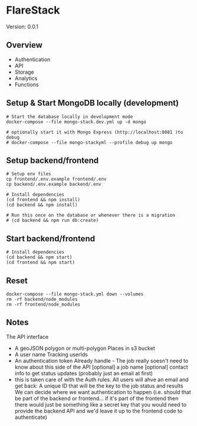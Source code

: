 # FlareStack

Version: 0.0.1

## Overview

* Authentication
* API
* Storage
* Analytics
* Functions

## Setup & Start MongoDB locally (development)

```
# Start the database locally in development mode
docker-compose --file mongo-stack.dev.yml up -d mongo

# optionally start it with Mongo Express (http://localhost:8081 )to debug
# docker-compose --file mongo-stackyml --profile debug up mongo

```

## Setup backend/frontend

```
# Setup env files
cp frontend/.env.example frontend/.env
cp backend/.env.example backend/.env

# Install dependencies
(cd frontend && npm install)
(cd backend && npm install)

# Run this once on the database or whenever there is a migration
# (cd backend && npm run db:create)
```

## Start backend/frontend

```
# Install dependencies
(cd backend && npm start)
(cd frontend && npm start)
```

## Reset

```
docker-compose --file mongo-stack.yml down --volumes
rm -rf backend/node_modules
rm -rf frontend/node_modules
```

## Notes

The API interface
* A geoJSON polygon or multi-polygon
Places in s3 bucket
* A user name
Tracking userIds
* An authentication token
Already handle - The job really soesn't need to know about this side of the API
[optional] a job name
[optional] contact info to get status updates (probably just an email at first)
* this is taken care of with the Auth rules. All users will ahve an email
and get back:
A unique ID that will be the key to the job status and results
We can decide where we want authentication to happen (i.e. should that be part of the backend or frontend... if it's part of the frontend then there would just be something like a secret key that you would need to provide the backend API and we'd leave it up to the frontend code to authenticate)
